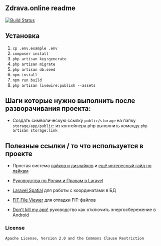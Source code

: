 ## Zdrava.online readme
[![Build Status](https://ci.mpolr.ru/api/badges/mpolr/zdrava.online/status.svg)](https://ci.mpolr.ru/mpolr/zdrava.online)

## Установка

1. ```cp .env.example .env```
2. ```composer install```
3. ```php artisan key:generate```
4. ```php artisan migrate```
5. ```php artisan db:seed```
6. ```npm install```
7. ```npm run build```
8. ```php artisan livewire:publish --assets```

## Шаги которые нужно выполнить после разворачивания проекта:

- Создать символическую ссылку `public/storage` на папку `storage/app/public`: из контейнера php выполнить команду `php artisan storage:link`


## Полезные ссылки / то что используется в проекте

- Простая система [лайков и дизлайков](https://dev.to/bdelespierre/how-to-implement-a-simple-like-system-with-laravel-lfe/comments) и [ещё интересный гайд по лайкам](https://rappasoft.com/blog/building-a-like-button-component-in-laravel-livewire)
- [Руководства по Ролям и Правам в Laravel](https://laravel.demiart.ru/guide-to-roles-and-permissions/)
- [Laravel Spatial](https://github.com/asanikovich/laravel-spatial) для работы с координатами в БД


- [FIT File Viewer](https://www.fitfileviewer.com/) для отладки FIT-файлов
- [Don't kill my app!](https://dontkillmyapp.com/) руководство как отключить энергосбережение в Android

### License
```Apache License, Version 2.0 and the Commons Clause Restriction```
